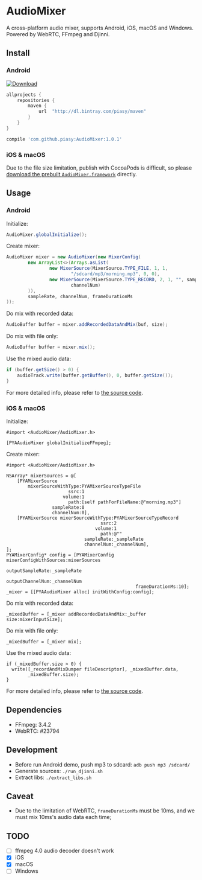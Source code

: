 # AudioMixer

A cross-platform audio mixer, supports Android, iOS, macOS and Windows. Powered by WebRTC, FFmpeg and Djinni.

## Install

### Android

[ ![Download](https://api.bintray.com/packages/piasy/maven/AudioMixer/images/download.svg) ](https://bintray.com/piasy/maven/AudioMixer/_latestVersion)

``` gradle
allprojects {
    repositories {
        maven {
            url  "http://dl.bintray.com/piasy/maven"
        }
    }
}

compile 'com.github.piasy:AudioMixer:1.0.1'
```

### iOS & macOS

Due to the file size limitation, publish with CocoaPods is difficult, so please [download the prebuilt `AudioMixer.framework`](https://github.com/Piasy/AudioMixer/releases) directly.

## Usage

### Android

Initialize:

``` java
AudioMixer.globalInitialize();
```

Create mixer:

``` java
AudioMixer mixer = new AudioMixer(new MixerConfig(
        new ArrayList<>(Arrays.asList(
                new MixerSource(MixerSource.TYPE_FILE, 1, 1,
                        "/sdcard/mp3/morning.mp3", 0, 0),
                new MixerSource(MixerSource.TYPE_RECORD, 2, 1, "", sampleRate,
                        channelNum)
        )),
        sampleRate, channelNum, frameDurationMs
));
```

Do mix with recorded data:

``` java
AudioBuffer buffer = mixer.addRecordedDataAndMix(buf, size);
```

Do mix with file only:

``` java
AudioBuffer buffer = mixer.mix();
```

Use the mixed audio data:

``` java
if (buffer.getSize() > 0) {
    audioTrack.write(buffer.getBuffer(), 0, buffer.getSize());
}
```

For more detailed info, please refer to [the source code](https://github.com/Piasy/AudioMixer/tree/master/android_project/AudioMixer/).

### iOS & macOS

Initialize:

``` objc
#import <AudioMixer/AudioMixer.h>

[PYAAudioMixer globalInitializeFFmpeg];
```

Create mixer:

``` objc
#import <AudioMixer/AudioMixer.h>

NSArray* mixerSources = @[
    [PYAMixerSource
        mixerSourceWithType:PYAMixerSourceTypeFile
                       ssrc:1
                     volume:1
                       path:[self pathForFileName:@"morning.mp3"]
                 sampleRate:0
                 channelNum:0],
    [PYAMixerSource mixerSourceWithType:PYAMixerSourceTypeRecord
                                   ssrc:2
                                 volume:1
                                   path:@""
                             sampleRate:_sampleRate
                             channelNum:_channelNum],
];
PYAMixerConfig* config = [PYAMixerConfig mixerConfigWithSources:mixerSources
                                               outputSampleRate:_sampleRate
                                               outputChannelNum:_channelNum
                                                frameDurationMs:10];
_mixer = [[PYAAudioMixer alloc] initWithConfig:config];
```

Do mix with recorded data:

``` objc
_mixedBuffer = [_mixer addRecordedDataAndMix:_buffer size:mixerInputSize];
```

Do mix with file only:

``` objc
_mixedBuffer = [_mixer mix];
```

Use the mixed audio data:

``` objc
if (_mixedBuffer.size > 0) {
  write([_recordAndMixDumper fileDescriptor], _mixedBuffer.data,
        _mixedBuffer.size);
}
```

For more detailed info, please refer to [the source code](https://github.com/Piasy/AudioMixer/tree/master/ios_project/).

## Dependencies

+ FFmpeg: 3.4.2
+ WebRTC: #23794

## Development

+ Before run Android demo, push mp3 to sdcard: `adb push mp3 /sdcard/`
+ Generate sources: `./run_djinni.sh`
+ Extract libs: `./extract_libs.sh`

## Caveat

+ Due to the limitation of WebRTC, `frameDurationMs` must be 10ms, and we must mix 10ms's audio data each time;

## TODO

+ [ ] ffmpeg 4.0 audio decoder doesn't work
+ [x] iOS
+ [x] macOS
+ [ ] Windows
